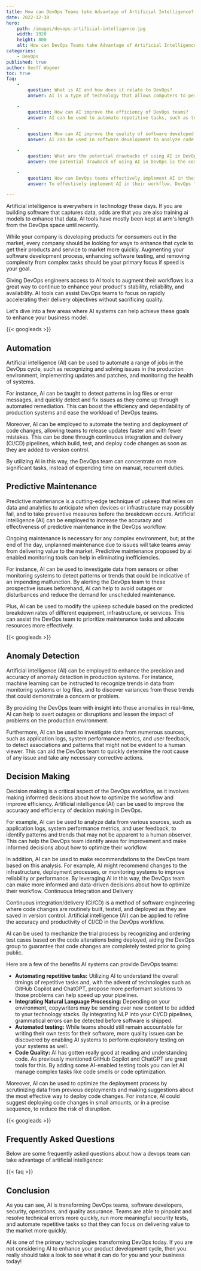 ```yaml
---
title: How can DevOps Teams take Advantage of Artificial Intelligence?
date: 2022-12-30 
hero: 
    path: /images/devops-artificial-intelligence.jpg
    width: 1920
    height: 800
    alt: How can DevOps Teams take Advantage of Artificial Intelligence?
categories:
    - DevOps
published: true
author: Geoff Wagner
toc: true
faq:
    - 
        question: What is AI and how does it relate to DevOps?
        answer: AI is a type of technology that allows computers to perform tasks that typically require human intelligence, such as learning, problem-solving, and decision making. In the context of DevOps, AI can be used to automate and optimize various processes, such as testing, deployment, and monitoring.

    - 
        question: How can AI improve the efficiency of DevOps teams?
        answer: AI can be used to automate repetitive tasks, such as testing and deployment, freeing up time for developers to focus on more important tasks. AI can also be used to optimize processes, such as build and deployment times, improving the overall efficiency of the team.

    - 
        question: How can AI improve the quality of software developed by DevOps teams?
        answer: AI can be used in software development to analyze code as it is being written, providing real-time feedback and suggestions to improve code quality. AI can also be used to analyze logs and identify patterns and trends, helping to identify and troubleshoot issues more efficiently.

    - 
        question: What are the potential drawbacks of using AI in DevOps?
        answer: One potential drawback of using AI in DevOps is the cost of implementing and maintaining the technology. In addition, there may be a learning curve associated with using AI, as team members may need to familiarize themselves with the technology and how to use it effectively. Finally, there may be concerns about bias in AI algorithms, which can impact the accuracy and fairness of the results generated by the technology.

    - 
        question: How can DevOps teams effectively implement AI in their workflow?
        answer: To effectively implement AI in their workflow, DevOps teams should carefully consider their needs and goals, and select the AI system and technologies that will best meet those needs. It may also be helpful to have team members trained in AI and machine learning, as well as to establish clear guidelines and best practices for using the technology.

---
```


Artificial intelligence is everywhere in technology these days. If you are building software that captures data, odds are that you are also training ai models to enhance that data. AI tools have mostly been kept at arm's length from the DevOps space until recently.

While your company is developing products for consumers out in the market, every company should be looking for ways to enhance that cycle to get their products and service to market more quickly. Augmenting your software development process, enhancing software testing, and removing complexity from complex tasks should be your primary focus if speed is your goal.

Giving DevOps engineers access to AI tools to augment their workflows is a great way to continue to enhance your product's stability, reliability, and availability. AI tools can assist DevOps teams to focus on rapidly accelerating their delivery objectives without sacrificing quality.

Let's dive into a few areas where AI systems can help achieve these goals to enhance your business model.

{{< googleads >}}

## Automation

Artificial intelligence (AI) can be used to automate a range of jobs in the DevOps cycle, such as recognizing and solving issues in the production environment, implementing updates and patches, and monitoring the health of systems.

For instance, AI can be taught to detect patterns in log files or error messages, and quickly detect and fix issues as they come up through automated remediation. This can boost the efficiency and dependability of production systems and ease the workload of DevOps teams.

Moreover, AI can be employed to automate the testing and deployment of code changes, allowing teams to release updates faster and with fewer mistakes. This can be done through continuous integration and delivery (CI/CD) pipelines, which build, test, and deploy code changes as soon as they are added to version control.

By utilizing AI in this way, the DevOps team can concentrate on more significant tasks, instead of expending time on manual, recurrent duties.

## Predictive Maintenance

Predictive maintenance is a cutting-edge technique of upkeep that relies on data and analytics to anticipate when devices or infrastructure may possibly fail, and to take preventive measures before the breakdown occurs. Artificial intelligence (AI) can be employed to increase the accuracy and effectiveness of predictive maintenance in the DevOps workflow.

Ongoing maintenance is necessary for any complex environment, but; at the end of the day, unplanned maintenance due to issues will take teams away from delivering value to the market. Predictive maintenance proposed by ai enabled monitoring tools can help in eliminating inefficiencies.

For instance, AI can be used to investigate data from sensors or other monitoring systems to detect patterns or trends that could be indicative of an impending malfunction. By alerting the DevOps team to these prospective issues beforehand, AI can help to avoid outages or disturbances and reduce the demand for unscheduled maintenance.

Plus, AI can be used to modify the upkeep schedule based on the predicted breakdown rates of different equipment, infrastructure, or services. This can assist the DevOps team to prioritize maintenance tasks and allocate resources more effectively.

{{< googleads >}}

## Anomaly Detection

Artificial intelligence (AI) can be employed to enhance the precision and accuracy of anomaly detection in production systems. For instance, machine learning can be instructed to recognize trends in data from monitoring systems or log files, and to discover variances from these trends that could demonstrate a concern or problem.

By providing the DevOps team with insight into these anomalies in real-time, AI can help to avert outages or disruptions and lessen the impact of problems on the production environment.

Furthermore, AI can be used to investigate data from numerous sources, such as application logs, system performance metrics, and user feedback, to detect associations and patterns that might not be evident to a human viewer. This can aid the DevOps team to quickly determine the root cause of any issue and take any necessary corrective actions.

## Decision Making

Decision making is a critical aspect of the DevOps workflow, as it involves making informed decisions about how to optimize the workflow and improve efficiency. Artificial intelligence (AI) can be used to improve the accuracy and efficiency of decision making in DevOps.

For example, AI can be used to analyze data from various sources, such as application logs, system performance metrics, and user feedback, to identify patterns and trends that may not be apparent to a human observer. This can help the DevOps team identify areas for improvement and make informed decisions about how to optimize their workflow.

In addition, AI can be used to make recommendations to the DevOps team based on this analysis. For example, AI might recommend changes to the infrastructure, deployment processes, or monitoring systems to improve reliability or performance. By leveraging AI in this way, the DevOps team can make more informed and data-driven decisions about how to optimize their workflow.
Continuous Integration and Delivery

Continuous integration/delivery (CI/CD) is a method of software engineering where code changes are routinely built, tested, and deployed as they are saved in version control. Artificial intelligence (AI) can be applied to refine the accuracy and productivity of CI/CD in the DevOps workflow.

AI can be used to mechanize the trial process by recognizing and ordering test cases based on the code alterations being deployed, aiding the DevOps group to guarantee that code changes are completely tested prior to going public.

Here are a few of the benefits AI systems can provide DevOps teams:

- **Automating repetitive tasks:** Utilizing AI to understand the overall timings of repetitive tasks and, with the advent of technologies such as GitHub Copilot and ChatGPT, propose more performant solutions to those problems can help speed up your pipelines.
- **Integrating Natural Language Processing:** Depending on your environment, copywriters may be sending over new content to be added to your technology stacks. By integrating NLP into your CI/CD pipelines, grammatical errors can be detected before software is shipped.
- **Automated testing:** While teams should still remain accountable for writing their own tests for their software, more quality issues can be discovered by enabling AI systems to perform exploratory testing on your systems as well.
- **Code Quality:** AI has gotten really good at reading and understanding code. As previously mentioned GitHub Copilot and ChatGPT are great tools for this. By adding some AI-enabled testing tools you can let AI manage complex tasks like code smells or code optimization.

Moreover, AI can be used to optimize the deployment process by scrutinizing data from previous deployments and making suggestions about the most effective way to deploy code changes. For instance, AI could suggest deploying code changes in small amounts, or in a precise sequence, to reduce the risk of disruption.

{{< googleads >}}

## Frequently Asked Questions

Below are some frequently asked questions about how a devops team can take advantage of artificial intelligence:

{{< faq >}}

## Conclusion

As you can see, AI is transforming DevOps teams, software developers, security, operations, and quality assurance. Teams are able to pinpoint and resolve technical errors more quickly, run more meaningful security tests, and automate repetitive tasks so that they can focus on delivering value to the market more quickly.

AI is one of the primary technologies transforming DevOps today. If you are not considering AI to enhance your product development cycle, then you really should take a look to see what it can do for you and your business today!